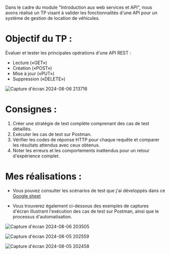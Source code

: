 Dans le cadre du module "Introduction aux web services et API", nous avons réalisé un TP visant à valider les fonctionnalités d'une API pour un système de gestion de location de véhicules.

# Objectif du TP :

Évaluer et tester les principales opérations d'une API REST :

* Lecture («GET»)
* Création («POST»)
* Mise à jour («PUT»)
* Suppression («DELETE»)
  
![Capture d'écran 2024-08-06 213716](https://github.com/user-attachments/assets/877b8f7a-ff27-42fa-8590-8b9663b49dfd)

# Consignes : 

1. Créer une stratégie de test complète comprenant des cas de test détaillés.
2. Exécuter les cas de test sur Postman.
3. Vérifier les codes de réponse HTTP pour chaque requête et comparer les résultats attendus avec ceux obtenus.
4. Noter les erreurs et les comportements inattendus pour un retour d'expérience complet.

# Mes réalisations :
* Vous pouvez consulter les scénarios de test que j'ai développés dans ce [Google sheet](https://docs.google.com/spreadsheets/d/1HRS_lkFymDEF0G-zT_OSjWwb0k3PUhypqANurQVzRUs/edit?usp=sharing)

* Vous trouverez également ci-dessous des exemples de captures d'écran illustrant l'exécution des cas de test sur Postman, ainsi que le processus d'automatisation.

![Capture d'écran 2024-08-06 203505](https://github.com/user-attachments/assets/306986a3-7fed-4e09-884c-daee7e776c30)


![Capture d'écran 2024-08-05 202559](https://github.com/user-attachments/assets/5ce1943c-a2f1-49da-8706-a26848ca98a0)


![Capture d'écran 2024-08-05 202458](https://github.com/user-attachments/assets/b2b962b6-93d9-4358-a63e-abcb607316c2)

